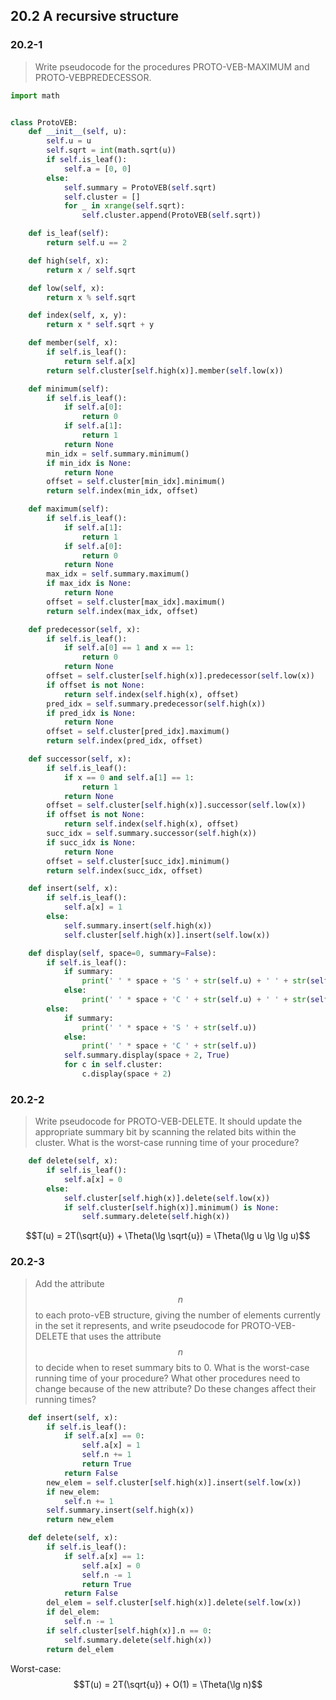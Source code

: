 ## 20.2 A recursive structure

### 20.2-1

> Write pseudocode for the procedures PROTO-VEB-MAXIMUM and PROTO-VEBPREDECESSOR.

```python
import math


class ProtoVEB:
    def __init__(self, u):
        self.u = u
        self.sqrt = int(math.sqrt(u))
        if self.is_leaf():
            self.a = [0, 0]
        else:
            self.summary = ProtoVEB(self.sqrt)
            self.cluster = []
            for _ in xrange(self.sqrt):
                self.cluster.append(ProtoVEB(self.sqrt))

    def is_leaf(self):
        return self.u == 2

    def high(self, x):
        return x / self.sqrt

    def low(self, x):
        return x % self.sqrt

    def index(self, x, y):
        return x * self.sqrt + y

    def member(self, x):
        if self.is_leaf():
            return self.a[x]
        return self.cluster[self.high(x)].member(self.low(x))

    def minimum(self):
        if self.is_leaf():
            if self.a[0]:
                return 0
            if self.a[1]:
                return 1
            return None
        min_idx = self.summary.minimum()
        if min_idx is None:
            return None
        offset = self.cluster[min_idx].minimum()
        return self.index(min_idx, offset)

    def maximum(self):
        if self.is_leaf():
            if self.a[1]:
                return 1
            if self.a[0]:
                return 0
            return None
        max_idx = self.summary.maximum()
        if max_idx is None:
            return None
        offset = self.cluster[max_idx].maximum()
        return self.index(max_idx, offset)

    def predecessor(self, x):
        if self.is_leaf():
            if self.a[0] == 1 and x == 1:
                return 0
            return None
        offset = self.cluster[self.high(x)].predecessor(self.low(x))
        if offset is not None:
            return self.index(self.high(x), offset)
        pred_idx = self.summary.predecessor(self.high(x))
        if pred_idx is None:
            return None
        offset = self.cluster[pred_idx].maximum()
        return self.index(pred_idx, offset)

    def successor(self, x):
        if self.is_leaf():
            if x == 0 and self.a[1] == 1:
                return 1
            return None
        offset = self.cluster[self.high(x)].successor(self.low(x))
        if offset is not None:
            return self.index(self.high(x), offset)
        succ_idx = self.summary.successor(self.high(x))
        if succ_idx is None:
            return None
        offset = self.cluster[succ_idx].minimum()
        return self.index(succ_idx, offset)

    def insert(self, x):
        if self.is_leaf():
            self.a[x] = 1
        else:
            self.summary.insert(self.high(x))
            self.cluster[self.high(x)].insert(self.low(x))

    def display(self, space=0, summary=False):
        if self.is_leaf():
            if summary:
                print(' ' * space + 'S ' + str(self.u) + ' ' + str(self.a))
            else:
                print(' ' * space + 'C ' + str(self.u) + ' ' + str(self.a))
        else:
            if summary:
                print(' ' * space + 'S ' + str(self.u))
            else:
                print(' ' * space + 'C ' + str(self.u))
            self.summary.display(space + 2, True)
            for c in self.cluster:
                c.display(space + 2)
```
### 20.2-2

> Write pseudocode for PROTO-VEB-DELETE. It should update the appropriate summary bit by scanning the related bits within the cluster. What is the worst-case running time of your procedure?

```python
    def delete(self, x):
        if self.is_leaf():
            self.a[x] = 0
        else:
            self.cluster[self.high(x)].delete(self.low(x))
            if self.cluster[self.high(x)].minimum() is None:
                self.summary.delete(self.high(x))
```

$$T(u) = 2T(\sqrt{u}) + \Theta(\lg \sqrt{u}) = \Theta(\lg u \lg \lg u)$$

### 20.2-3

> Add the attribute $$n$$ to each proto-vEB structure, giving the number of elements currently in the set it represents, and write pseudocode for PROTO-VEB-DELETE that uses the attribute $$n$$ to decide when to reset summary bits to 0. What is the worst-case running time of your procedure? What other procedures need to change because of the new attribute? Do these changes affect their running times?

```python
    def insert(self, x):
        if self.is_leaf():
            if self.a[x] == 0:
                self.a[x] = 1
                self.n += 1
                return True
            return False
        new_elem = self.cluster[self.high(x)].insert(self.low(x))
        if new_elem:
            self.n += 1
        self.summary.insert(self.high(x))
        return new_elem

    def delete(self, x):
        if self.is_leaf():
            if self.a[x] == 1:
                self.a[x] = 0
                self.n -= 1
                return True
            return False
        del_elem = self.cluster[self.high(x)].delete(self.low(x))
        if del_elem:
            self.n -= 1
        if self.cluster[self.high(x)].n == 0:
            self.summary.delete(self.high(x))
        return del_elem
```

Worst-case: $$T(u) = 2T(\sqrt{u}) + O(1) = \Theta(\lg n)$$



